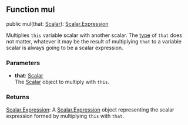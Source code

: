 ## Function mul

<declaration>

public mul(that: [Scalar](reference/v/0.2.1/quantities/Scalar)): [Scalar.Expression](reference/v/0.2.1/quantities/Scalar.Expression)

</declaration>

Multiplies `this` variable scalar with another scalar. The [type](reference/v/0.2.1/core/definitions/Evaluable/type)
of `that` does not matter, whatever it may be the result of multiplying `that` to
a variable scalar is always going to be a scalar expression.

### Parameters
* **that**: [Scalar](reference/v/0.2.1/quantities/Scalar)<br>
 The [Scalar](reference/v/0.2.1/quantities/Scalar) object to multiply with `this`.

### Returns
[Scalar.Expression](reference/v/0.2.1/quantities/Scalar.Expression):
A [Scalar.Expression](reference/v/0.2.1/quantities/Scalar.Expression) object
representing the scalar expression formed by multiplying `this` with `that`.